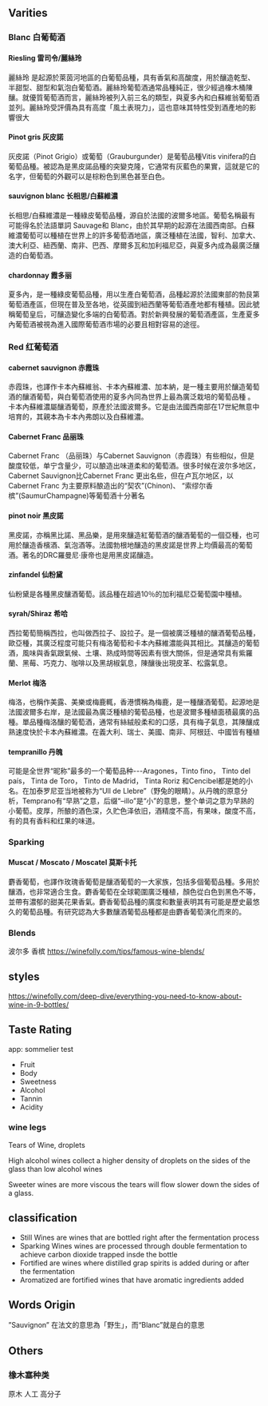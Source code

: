 
## Varities

### Blanc 白葡萄酒
#### Riesling 雷司令/麗絲玲
麗絲玲 是起源於萊茵河地區的白葡萄品種，具有香氣和高酸度，用於釀造乾型、半甜型、甜型和氣泡白葡萄酒。麗絲玲葡萄酒通常品種純正，很少經過橡木桶陳釀。就優質葡萄酒而言，麗絲玲被列入前三名的類型，與夏多內和白蘇維翁葡萄酒並列。麗絲玲受評價為具有高度「風土表現力」，這也意味其特性受到酒產地的影響很大

#### Pinot gris 灰皮諾
灰皮諾（Pinot Grigio）或葡萄（Grauburgunder）是葡萄品種Vitis vinifera的白葡萄品種。被認為是黑皮諾品種的突變克隆，它通常有灰藍色的果實，這就是它的名字，但葡萄的外觀可以是棕粉色到黑色甚至白色。

#### sauvignon blanc 长相思/白蘇維濃
长相思/白蘇維濃是一種綠皮葡萄品種，源自於法國的波爾多地區。葡萄名稱最有可能得名於法語單詞 Sauvage和 Blanc，由於其早期的起源在法國西南部。白蘇維濃葡萄可以種植在世界上的許多葡萄酒地區，廣泛種植在法國，智利、加拿大、澳大利亞、紐西蘭、南非、巴西、摩爾多瓦和加利福尼亞，與夏多內成為最廣泛釀造的白葡萄酒。 

#### chardonnay 霞多丽
夏多內，是一種綠皮葡萄品種，用以生產白葡萄酒，品種起源於法國東部的勃艮第葡萄酒產區，但現在普及至各地，從英國到紐西蘭等葡萄酒產地都有種植。因此號稱葡萄皇后，可釀造變化多端的白葡萄酒。對於新興發展的葡萄酒產區，生產夏多內葡萄酒被視為進入國際葡萄酒市場的必要且相對容易的途徑。

### Red 红葡萄酒

#### cabernet sauvignon 赤霞珠
赤霞珠，也譯作卡本內蘇維翁、卡本內蘇維濃、加本納，是一種主要用於釀造葡萄酒的釀酒葡萄，與白葡萄酒使用的夏多內同為世界上最為廣泛栽培的葡萄品種 。 卡本內蘇維濃屬釀酒葡萄，原產於法國波爾多。它是由法國西南部在17世紀無意中培育的，其親本為卡本內弗朗以及白蘇維濃。

#### Cabernet Franc 品丽珠
Cabernet Franc （品丽珠）与Cabernet Sauvignon（赤霞珠）有些相似，但是酸度较低，单宁含量少，可以酿造出味道柔和的葡萄酒。很多时候在波尔多地区，Cabernet Sauvignon比Cabernet Franc 更出名些，但在卢瓦尔地区，以Cabernet Franc 为主要原料酿造出的“契农”(Chinon)、 “索缪尔香槟”(SaumurChampagne)等葡萄酒十分著名

#### pinot noir 黑皮諾
黑皮諾，亦稱黑比諾、黑品樂，是用來釀造紅葡萄酒的釀酒葡萄的一個亞種，也可用於釀造香檳酒、氣泡酒等。法國勃根地釀造的黑皮諾是世界上均價最高的葡萄酒。著名的DRC羅曼尼·康帝也是用黑皮諾釀造。

#### zinfandel 仙粉黛
仙粉黛是各種黑皮釀酒葡萄。該品種在超過10％的加利福尼亞葡萄園中種植。

#### syrah/Shiraz 希哈
西拉葡萄簡稱西拉，也叫做西拉子、設拉子。是一個被廣泛種植的釀酒葡萄品種，歐亞種，其廣泛程度可能只有梅洛葡萄和卡本內蘇維濃能與其相比。其釀造的葡萄酒，風味與香氣跟氣候、土壤、熟成時間等因素有很大關係，但是通常具有紫羅蘭、黑莓、巧克力、咖啡以及黑胡椒氣息，陳釀後出現皮革、松露氣息。

#### Merlot 梅洛
梅洛，也稱作美露、美樂或梅鹿輒，香港慣稱為梅鹿，是一種釀酒葡萄。起源地是法國波爾多右岸，是法國最為廣泛種植的葡萄品種，也是波爾多種植面積最廣的品種。單品種梅洛釀的葡萄酒，通常有絲絨般柔和的口感，具有梅子氣息，其陳釀成熟速度快於卡本內蘇維濃。在義大利、瑞士、美國、南非、阿根廷、中國皆有種植

#### tempranillo 丹魄
可能是全世界“昵称”最多的一个葡萄品种---Aragones，Tinto fino， Tinto del país， Tinta de Toro， Tinto de Madrid， Tinta Roriz 和Cencibel都是她的小名。在加泰罗尼亚当地被称为“Ull de Llebre”（野兔的眼睛）。从丹魄的原意分析，Temprano有“早熟”之意，后缀“–illo”是“小”的意思，整个单词之意为早熟的小葡萄。皮厚，所酿的酒色深，久贮色泽依旧，酒精度不高，有果味，酸度不高，有的具有香料和红果的味道。

### Sparking
#### Muscat / Moscato / Moscatel 莫斯卡托
麝香葡萄，也譯作玫瑰香葡萄是釀酒葡萄的一大家族，包括多個葡萄品種。多用於釀酒，也非常適合生食。麝香葡萄在全球範圍廣泛種植，顏色從白色到黑色不等，並帶有濃郁的甜美花果香氣。麝香葡萄品種的廣度和數量表明其有可能是歷史最悠久的葡萄品種。有研究認為大多數釀酒葡萄品種都是由麝香葡萄演化而來的。

### Blends
波尔多
香槟
https://winefolly.com/tips/famous-wine-blends/


## styles
https://winefolly.com/deep-dive/everything-you-need-to-know-about-wine-in-9-bottles/

## Taste Rating

app: sommelier test 

+ Fruit
+ Body
+ Sweetness
+ Alcohol
+ Tannin
+ Acidity

### wine legs
Tears of Wine, droplets 

High alcohol wines collect a higher density of droplets on the sides of the glass than low alcohol wines

Sweeter wines are more viscous the tears will flow slower down the sides of a glass.


## classification
+ Still Wines
  are wines that are bottled right after the fermentation process
+ Sparking Wines
  wines are processed through double fermentation to achieve carbon dioxide trapped insde the bottle
+ Fortified
  are wines where distilled grap spirits is added during or after the fermentation
+ Aromatized
  are fortified wines that have aromatic ingredients added


## Words Origin
”Sauvignon” 在法文的意思為「野生」，而“Blanc”就是白的意思

## Others
### 橡木塞种类
原木 人工 高分子